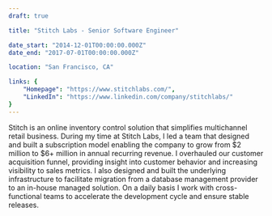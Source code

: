 ```yaml
---
draft: true

title: "Stitch Labs - Senior Software Engineer"

date_start: "2014-12-01T00:00:00.000Z"
date_end: "2017-07-01T00:00:00.000Z"

location: "San Francisco, CA"

links: {
	"Homepage": "https://www.stitchlabs.com/",
	"LinkedIn": "https://www.linkedin.com/company/stitchlabs/"
}
---
```


Stitch is an online inventory control solution that simplifies multichannel retail business. During my time at Stitch Labs, I led a team that designed and built a subscription model enabling the company to grow from $2 million to $6+ million in annual recurring revenue. I overhauled our customer acquisition funnel, providing insight into customer behavior and increasing visibility to sales metrics. I also designed and built the underlying infrastructure to facilitate migration from a database management provider to an in-house managed solution. On a daily basis I work with cross-functional teams to accelerate the development cycle and ensure stable releases.
